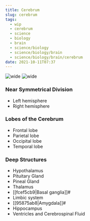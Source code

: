 ```yaml
---
title: Cerebrum
slug: cerebrum
tags:
  - wip
  - cerebrum
  - science
  - biology
  - brain
  - science/biology
  - science/biology/brain
  - science/biology/brain/cerebrum
date: 2021-10-11T07:37
---
```


![wide](https://p2.piqsels.com/preview/812/952/1011/brain-mind-psychology-idea.jpg "image from Piqsels (cc)")
![wide](https://upload.wikimedia.org/wikipedia/commons/d/d8/Cerebrum_lobes.svg "image from Wikimedia Commons (cc)")

### Near Symmetrical Division

- Left hemisphere
- Right hemisphere

### Lobes of the Cerebrum

- Frontal lobe
- Parietal lobe
- Occipital lobe
- Temporal lobe

### Deep Structures

- Hypothalamus
- Pituitary Gland
- Pineal Gland
- Thalamus
- [[fcef5cb9|Basal ganglia]]#
- Limbic system
- [[95875ab8|Amygdala]]#
- Hippocampus
- Ventricles and Cerebrospinal Fluid

